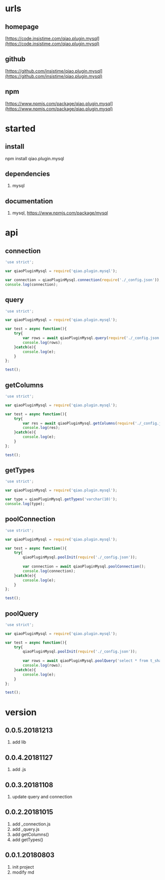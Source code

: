 # urls
## homepage
[https://code.insistime.com/qiao.plugin.mysql](https://code.insistime.com/qiao.plugin.mysql)

## github
[https://github.com/insistime/qiao.plugin.mysql](https://github.com/insistime/qiao.plugin.mysql)

## npm
[https://www.npmjs.com/package/qiao.plugin.mysql](https://www.npmjs.com/package/qiao.plugin.mysql)

# started
## install
npm install qiao.plugin.mysql

## dependencies
1. mysql

## documentation
1. mysql, https://www.npmjs.com/package/mysql

# api
## connection
```javascript
'use strict';

var qiaoPluginMysql = require('qiao.plugin.mysql');

var connection = qiaoPluginMysql.connection(require('./_config.json'));
console.log(connection);
```

## query
```javascript
'use strict';

var qiaoPluginMysql = require('qiao.plugin.mysql');

var test = async function(){
	try{
		var rows = await qiaoPluginMysql.query(require('./_config.json'), 'select * from t_share_type where id=?', [1]);
		console.log(rows);
	}catch(e){
		console.log(e);
	}
};

test();
```

## getColumns
```javascript
'use strict';

var qiaoPluginMysql = require('qiao.plugin.mysql');

var test = async function(){
	try{
		var res = await qiaoPluginMysql.getColumns(require('./_config.json'), 't_share_type');
		console.log(res);
	}catch(e){
		console.log(e);
	}
};

test();
```

## getTypes
```javascript
'use strict';

var qiaoPluginMysql = require('qiao.plugin.mysql');

var type = qiaoPluginMysql.getTypes('varchar(10)');
console.log(type);
```

## poolConnection
```javascript
'use strict';

var qiaoPluginMysql = require('qiao.plugin.mysql');

var test = async function(){
	try{
		qiaoPluginMysql.poolInit(require('./_config.json'));
		
		var connection = await qiaoPluginMysql.poolConnection();
		console.log(connection);
	}catch(e){
		console.log(e);
	}
};

test();
```

## poolQuery
```javascript
'use strict';

var qiaoPluginMysql = require('qiao.plugin.mysql');

var test = async function(){
	try{
		qiaoPluginMysql.poolInit(require('./_config.json'));
		
		var rows = await qiaoPluginMysql.poolQuery('select * from t_share_type where id=?', [1]);
		console.log(rows);
	}catch(e){
		console.log(e);
	}
};

test();
```

# version
## 0.0.5.20181213
1. add lib

## 0.0.4.20181127
1. add .js

## 0.0.3.20181108
1. update query and connection

## 0.0.2.20181015
1. add _connection.js
2. add _query.js
3. add getColumns()
4. add getTypes()

## 0.0.1.20180803
1. init project
2. modify md